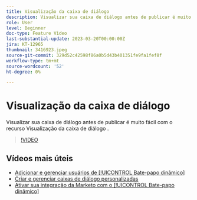 ```yaml
---
title: Visualização da caixa de diálogo
description: Visualizar sua caixa de diálogo antes de publicar é muito fácil com o recurso Visualização da caixa de diálogo .
role: User
level: Beginner
doc-type: Feature Video
last-substantial-update: 2023-03-20T00:00:00Z
jira: KT-12965
thumbnail: 3416923.jpeg
source-git-commit: 329d52c42598f86a0b5d43b401351fe9fa1fef8f
workflow-type: tm+mt
source-wordcount: '52'
ht-degree: 0%

---
```



# Visualização da caixa de diálogo

Visualizar sua caixa de diálogo antes de publicar é muito fácil com o recurso Visualização da caixa de diálogo .

>[!VIDEO](https://video.tv.adobe.com/v/3416923/?quality=12&learn=on)

## Vídeos mais úteis

* [Adicionar e gerenciar usuários de [!UICONTROL Bate-papo dinâmico] ](user-management.md)
* [Criar e gerenciar caixas de diálogo personalizadas](dialogue-management.md)
* [Ativar sua integração da Marketo com o [!UICONTROL Bate-papo dinâmico] ](marketo-integration.md)
